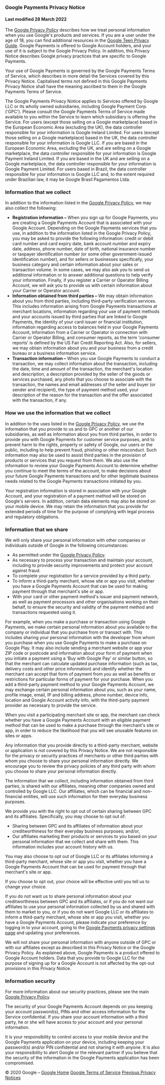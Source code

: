 ### Google Payments Privacy Notice

#### Last modified 28 March 2022

The [Google Privacy Policy](https://www.google.com/policies/privacy/) describes how we treat personal information when you use Google's products and services. If you are a user under the age of 18, you can find additional resources in the [Google Teen Privacy Guide](https://www.google.com/policies/privacy/teens/). Google Payments is offered to Google Account holders, and your use of it is subject to the Google Privacy Policy. In addition, this Privacy Notice describes Google privacy practices that are specific to Google Payments.

Your use of Google Payments is governed by the Google Payments Terms of Service, which describes in more detail the Services covered by this Privacy Notice. Capitalised terms not defined in this Google Payments Privacy Notice shall have the meaning ascribed to them in the Google Payments Terms of Service.

The Google Payments Privacy Notice applies to Services offered by Google LLC or its wholly owned subsidiaries, including Google Payment Corp. ('GPC'). Please consult the Google Payments Terms of Service made available to you within the Service to learn which subsidiary is offering the Service. For users (except those selling on a Google marketplace) based in the European Economic Area (excluding the UK), the data controller responsible for your information is Google Ireland Limited. For users (except those selling on a Google marketplace) based in the UK, the data controller responsible for your information is Google LLC. If you are based in the European Economic Area, excluding the UK, and are selling on a Google marketplace, the data controller responsible for your information is Google Payment Ireland Limited. If you are based in the UK and are selling on a Google marketplace, the data controller responsible for your information is Google Payment Limited. For users based in Brazil, the data controller responsible for your information is Google LLC and, to the extent required under Brazilian law, it may be Google Brasil Pagamentos Ltda.

### Information that we collect

In addition to the information listed in the [Google Privacy Policy](https://www.google.com/policies/privacy/), we may also collect the following:

*   **Registration information –** When you sign up for Google Payments, you are creating a Google Payments Account that is associated with your Google Account. Depending on the Google Payments services that you use, in addition to the information listed in the Google Privacy Policy, you may be asked to provide the following information: credit or debit card number and card expiry date, bank account number and expiry date, address, phone number, date of birth, national insurance number or taxpayer identification number (or some other government-issued identification number), and for sellers or businesses specifically, your business category and certain information about your sales or transaction volume. In some cases, we may also ask you to send us additional information or to answer additional questions to help verify your information. Finally, if you register a Carrier or Operator Billing Account, we will ask you to provide us with certain information about your Carrier or Operator account.
*   **Information obtained from third parties –** We may obtain information about you from third parties, including third-party verification services. This includes information arising from Google Payments transactions at merchant locations, information regarding your use of payment methods and your accounts issued by third parties that are linked to Google Payments, the identity of your card issuer or financial institution, information regarding access to balances held in your Google Payments Account, information from a Carrier or Operator in connection with Carrier or Operator Billing, and consumer reports, as the term 'consumer reports' is defined by the US Fair Credit Reporting Act. Also, for sellers, we may obtain information about you and your business from a credit bureau or a business information service.
*   **Transaction information –** When you use Google Payments to conduct a transaction, we may collect information about the transaction, including the date, time and amount of the transaction, the merchant's location and description, a description provided by the seller of the goods or services purchased, any photo that you choose to associate with the transaction, the names and email addresses of the seller and buyer (or sender and recipient), the type of payment method used, your description of the reason for the transaction and the offer associated with the transaction, if any.

### How we use the information that we collect

In addition to the uses listed in the [Google Privacy Policy](https://www.google.com/policies/privacy/), we use the information that you provide to us and to GPC or another of our subsidiaries, as well as information about you from third parties, in order to provide you with Google Payments for customer service purposes, and to prevent harm to the rights, property or safety of Google, our users or the public, including to help prevent fraud, phishing or other misconduct. Such information may also be used to assist third parties in the provision of products or services that you request from them. We also use the information to review your Google Payments Account to determine whether you continue to meet the terms of the account, to make decisions about your future Google Payments transactions and for other legitimate business needs related to the Google Payments transactions initiated by you.

Your registration information is stored in association with your Google Account, and your registration of a payment method will be stored on Google's servers. In addition, certain data elements may also be stored on your mobile device. We may retain the information that you provide for extended periods of time for the purpose of complying with legal process and regulatory obligations.

### Information that we share

We will only share your personal information with other companies or individuals outside of Google in the following circumstances:

*   As permitted under the [Google Privacy Policy](https://www.google.com/policies/privacy/).
*   As necessary to process your transaction and maintain your account, including to provide security improvements and protect your account against fraud.
*   To complete your registration for a service provided by a third party.
*   To inform a third-party merchant, whose site or app you visit, whether you have a Google Payments Account that can be used for making payment through that merchant's site or app.
*   With your card or other payment method's issuer and payment network, as well as payment processors and other organisations working on their behalf, to ensure the security and validity of the payment method and transactions requested using it.

For example, when you make a purchase or transaction using Google Payments, we make certain personal information about you available to the company or individual that you purchase from or transact with. This includes sharing your personal information with the developer from whom you purchase when you use Google Payments to make a purchase on Google Play. It may also include sending a merchant website or app your ZIP code or postcode and information about your form of payment when you initiate a payment using a 'Buy with Google Pay' or similar button, so that the merchant can calculate updated purchase information (such as tax, delivery costs and other price information) and identify whether the merchant can accept that form of payment from you as well as benefits or restrictions for particular forms of payment for your purchase. When you add a third-party payment method to your Google Payments Account, we may exchange certain personal information about you, such as your name, profile image, email, IP and billing address, phone number, device info, location and Google Account activity info, with the third-party payment provider as necessary to provide the service.

When you visit a participating merchant site or app, the merchant can check whether you have a Google Payments Account with an eligible payment method that can be used to make a purchase through the merchant's site or app, in order to reduce the likelihood that you will see unusable features on sites or apps.

Any information that you provide directly to a third-party merchant, website or application is not covered by this Privacy Notice. We are not responsible for the privacy or security practices of merchants or other third parties with whom you choose to share your personal information directly. We encourage you to review the privacy policies of any third party with whom you choose to share your personal information directly.

The information that we collect, including information obtained from third parties, is shared with our affiliates, meaning other companies owned and controlled by Google LLC. Our affiliates, which can be financial and non-financial entities, will use such information for their everyday business purposes.

We provide you with the right to opt out of certain sharing between GPC and its affiliates. Specifically, you may choose to opt out of:

*   Sharing between GPC and its affiliates of information about your creditworthiness for their everyday business purposes; and/or,
*   Our affiliates marketing their products or services to you based on your personal information that we collect and share with them. This information includes your account history with us.

You may also choose to opt out of Google LLC or its affiliates informing a third-party merchant, whose site or app you visit, whether you have a Google Payments Account that can be used for payment through that merchant's site or app.

If you choose to opt out, your choice will be effective until you tell us to change your choice.

If you do not want us to share personal information about your creditworthiness between GPC and its affiliates, or if you do not want our affiliates to use your personal information collected by us and shared with them to market to you, or if you do not want Google LLC or its affiliates to inform a third-party merchant, whose site or app you visit, whether you have a Google Payments Account, please indicate your preference by logging in to your account, going to the [Google Payments privacy settings page](https://payments.google.com/s/?page%253DprivacySettings%2523privacySettings:) and updating your preferences.

We will not share your personal information with anyone outside of GPC or with our affiliates except as described in this Privacy Notice or the Google Privacy Policy. As explained above, Google Payments is a product offered to Google Account holders. Data that you provide to Google LLC for the purpose of signing up for a Google Account is not affected by the opt-out provisions in this Privacy Notice.

### Information security

For more information about our security practices, please see the main [Google Privacy Policy](https://www.google.com/policies/privacy/).

The security of your Google Payments Account depends on you keeping your account password(s), PINs and other access information for the Service confidential. If you share your account information with a third party, he or she will have access to your account and your personal information.

It is your responsibility to control access to your mobile device and the Google Payments application on your device, including keeping your password(s) and/or PIN confidential and not sharing it with anyone. It is also your responsibility to alert Google or the relevant partner if you believe that the security of the information in the Google Payments application has been compromised.

© 2020 Google – [Google Home](https://www.google.com/) [Google Terms of Service](https://policies.google.com/terms) [Previous Privacy Notices](https://payments.google.com/files/privacy/archive/index.html)
